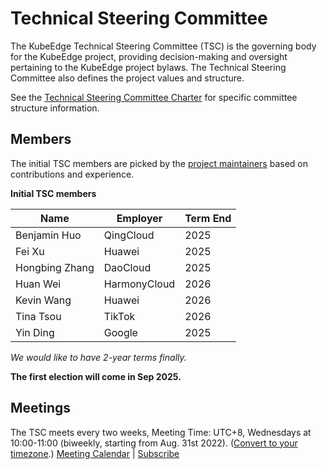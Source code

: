 # Technical Steering Committee

The KubeEdge Technical Steering Committee (TSC) is the governing body for the KubeEdge project, providing decision-making and oversight pertaining to the KubeEdge project bylaws. The Technical Steering Committee also defines the project values and structure.

 See the [Technical Steering Committee Charter](./charter.md) for specific committee structure information.

## Members

The initial TSC members are picked by the [project maintainers](https://github.com/kubeedge/kubeedge/blob/v1.11.0/MAINTAINERS.md) based on contributions and experience.

**Initial TSC members**

| Name           | Employer     | Term End |
|----------------|--------------|----------|
| Benjamin Huo   | QingCloud    | 2025     |
| Fei Xu         | Huawei       | 2025     | 
| Hongbing Zhang | DaoCloud     | 2025     | 
| Huan Wei       | HarmonyCloud | 2026     |
| Kevin Wang     | Huawei       | 2026     |
| Tina Tsou      | TikTok       | 2026     |
| Yin Ding       | Google       | 2025     |


*We would like to have 2-year terms finally.*

**The first election will come in Sep 2025.**

## Meetings

The TSC meets every two weeks, Meeting Time: UTC+8, Wednesdays at 10:00-11:00 (biweekly, starting from Aug. 31st 2022). ([Convert to your timezone](https://dateful.com/convert/utc8?t=10).) [Meeting Calendar](https://calendar.google.com/calendar/embed?src=8rjk8o516vfte21qibvlae3lj4%40group.calendar.google.com) | [Subscribe](https://calendar.google.com/calendar?cid=OHJqazhvNTE2dmZ0ZTIxcWlidmxhZTNsajRAZ3JvdXAuY2FsZW5kYXIuZ29vZ2xlLmNvbQ)
